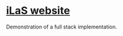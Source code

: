 
# [iLaS website][demoapp]

[demoapp]: https://illuminatinglaserandstyle.com/side.html

Demonstration of a full stack implementation.

